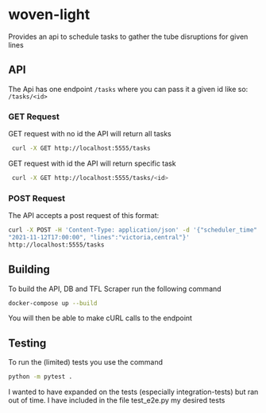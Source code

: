 # woven-light

Provides an api to schedule tasks to gather the tube disruptions for given lines

## API
The Api has one endpoint `/tasks` where you can pass it a given id like so: `/tasks/<id>`

### GET Request
GET request with no id the API will return all tasks
```bash
 curl -X GET http://localhost:5555/tasks
```

GET request with id the API will return specific task
```bash
 curl -X GET http://localhost:5555/tasks/<id>
```

### POST Request
The API accepts a post request of this format:
```bash
curl -X POST -H 'Content-Type: application/json' -d '{"scheduler_time" :
"2021-11-12T17:00:00", "lines":"victoria,central"}'
http://localhost:5555/tasks
```


## Building

To build the API, DB and TFL Scraper run the following command
```bash
docker-compose up --build
```
You will then be able to make cURL calls to the endpoint

## Testing

To run the (limited) tests you use the command
```bash
python -m pytest .
```
I wanted to have expanded on the tests (especially integration-tests) but ran out of time. 
I have included in the file test_e2e.py my desired tests